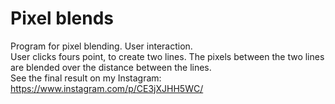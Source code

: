 # Pixel blends
Program for pixel blending.  User interaction. <br />
User clicks fours point, to create two lines.  The pixels between the two lines are blended over the distance between the lines. <br />
See the final result on my Instagram: https://www.instagram.com/p/CE3jXJHH5WC/
